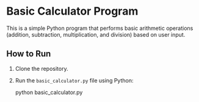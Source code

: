 
# Basic Calculator Program

This is a simple Python program that performs basic arithmetic operations (addition, subtraction, multiplication, and division) based on user input.

## How to Run
1. Clone the repository.
2. Run the `basic_calculator.py` file using Python:
   
   python basic_calculator.py
